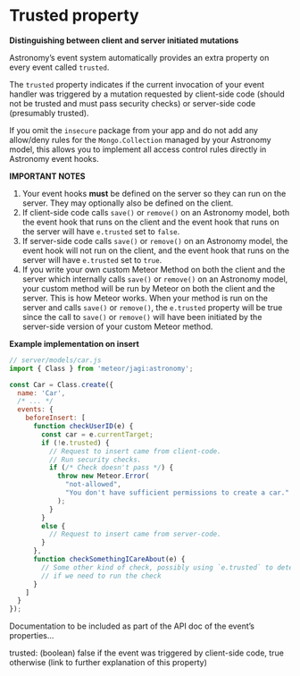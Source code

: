 # Trusted property

**Distinguishing between client and server initiated mutations**

Astronomy’s event system automatically provides an extra property on every event called `trusted`.

The `trusted` property indicates if the current invocation of your event handler was triggered by a mutation requested by client-side code (should not be trusted and must pass security checks) or server-side code (presumably trusted).

If you omit the `insecure` package from your app and do not add any allow/deny rules for the `Mongo.Collection` managed by your Astronomy model, this allows you to implement all access control rules directly in Astronomy event hooks.

**IMPORTANT NOTES**

1. Your event hooks **must** be defined on the server so they can run on the server. They may optionally also be defined on the client.
2. If client-side code calls `save()` or `remove()` on an Astronomy model, both the event hook that runs on the client and the event hook that runs on the server will have `e.trusted` set to `false`.
3. If server-side code calls `save()` or `remove()` on an Astronomy model, the event hook will not run on the client, and the event hook that runs on the server will have `e.trusted` set to `true`.
4. If you write your own custom Meteor Method on both the client and the server which internally calls `save()` or `remove()` on an Astronomy model, your custom method will be run by Meteor on both the client and the server. This is how Meteor works. When your method is run on the server and calls `save()` or `remove()`, the `e.trusted` property will be true since the call to `save()` or `remove()` will have been initiated by the server-side version of your custom Meteor method.

**Example implementation on insert**

```js
// server/models/car.js
import { Class } from 'meteor/jagi:astronomy';

const Car = Class.create({
  name: 'Car',
  /* ... */
  events: {
    beforeInsert: [
      function checkUserID(e) {
        const car = e.currentTarget;
        if (!e.trusted) {
          // Request to insert came from client-code.
          // Run security checks.
          if (/* Check doesn't pass */) {
            throw new Meteor.Error(
              "not-allowed",
              "You don't have sufficient permissions to create a car."
            );
          }
        }
        else {
          // Request to insert came from server-code.
        }
      },
      function checkSomethingICareAbout(e) {
        // Some other kind of check, possibly using `e.trusted` to determine
        // if we need to run the check
      }
    ]
  }
});
```

Documentation to be included as part of the API doc of the event’s properties...

trusted: (boolean) false if the event was triggered by client-side code, true otherwise (link to further explanation of this property)
